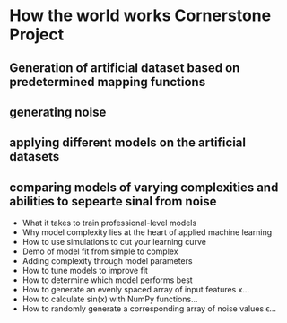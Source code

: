 # How the world works Cornerstone Project

## Generation of artificial dataset based on predetermined mapping functions
## generating noise
## applying different models on the artificial datasets

## comparing models of varying complexities and abilities to sepearte sinal from noise


- What it takes to train professional-level models
- Why model complexity lies at the heart of applied machine learning
- How to use simulations to cut your learning curve
- Demo of model fit from simple to complex
- Adding complexity through model parameters
- How to tune models to improve fit
- How to determine which model performs best
- How to generate an evenly spaced array of input features x...
- How to calculate sin(x) with NumPy functions...
- How to randomly generate a corresponding array of noise values ϵ...




